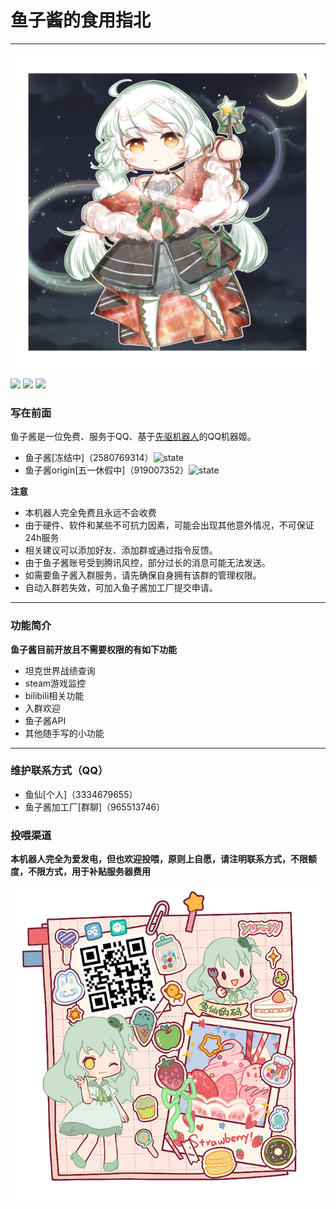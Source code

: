 

# 鱼子酱的食用指北

***

![鱼子酱](image/caviar.png)

 
![](https://img.shields.io/badge/%E7%94%A8%E6%88%B7%E8%AE%B0%E5%BD%95%E6%95%B0-7000%2B-brightgreen) ![](https://img.shields.io/badge/%E5%A5%BD%E5%8F%8B%E6%95%B0%E9%87%8F-1000%2B-orange) ![](https://img.shields.io/badge/%E6%97%A5%E6%B4%BB%E8%B7%83%E7%94%A8%E6%88%B7-1300%2B-blue)
 

 
### 写在前面
鱼子酱是一位免费、服务于QQ、基于[先驱机器人](https://www.xianqubot.com/)的QQ机器姬。
* 鱼子酱[冻结中]（2580769314）![state](http://api.fishroud.xyz/state/?state=freeze)
* 鱼子酱origin[五一休假中]（919007352）![state](http://api.fishroud.xyz/heartbeat/?qq=919007352)

**注意**
* 本机器人完全免费且永远不会收费
* 由于硬件、软件和某些不可抗力因素，可能会出现其他意外情况，不可保证24h服务
* 相关建议可以添加好友、添加群或通过指令反馈。
* 由于鱼子酱账号受到腾讯风控，部分过长的消息可能无法发送。
* 如需要鱼子酱入群服务，请先确保自身拥有该群的管理权限。
* 自动入群若失效，可加入鱼子酱加工厂提交申请。


***
### 功能简介

**鱼子酱目前开放且不需要权限的有如下功能**
* 坦克世界战绩查询
* steam游戏监控
* bilibili相关功能
* 入群欢迎
* 鱼子酱API
* 其他随手写的小功能 


***
### 维护联系方式（QQ）
* 鱼仙[个人]（3334679655）
* 鱼子酱加工厂[群聊]（965513746）

### 投喂渠道

**本机器人完全为爱发电，但也欢迎投喂，原则上自愿，请注明联系方式，不限额度，不限方式，用于补贴服务器费用**

![我很可爱！](image/donate.png)
